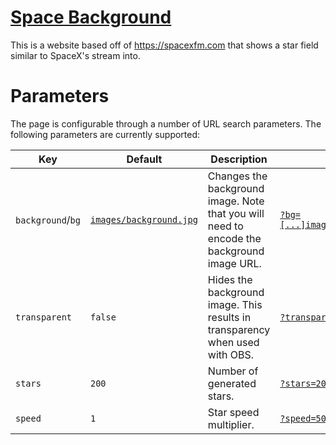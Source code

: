# [Space Background](https://background.gabe.space)

This is a website based off of <https://spacexfm.com> that shows a star field similar to SpaceX's stream into.

# Parameters

The page is configurable through a number of URL search parameters. The following parameters are currently supported:

| Key               | Default                                                    | Description                                                                               | Example                                                                                                                                                                                                   |
|-------------------|------------------------------------------------------------|-------------------------------------------------------------------------------------------|-----------------------------------------------------------------------------------------------------------------------------------------------------------------------------------------------------------|
| `background`/`bg` | [`images/background.jpg`](/images/background.jpg?raw=true) | Changes the background image. Note that you will need to encode the background image URL. | [`?bg=[...]images.unsplash.com[...]`](https://background.gabe.space/?bg=https%3A%2F%2Fimages.unsplash.com%2Fphoto-1467685790346-20bfe73a81f0%3Fauto%3Dformat%26fit%3Dcrop%26w%3D1920%26h%3D1080%26q%3D80) |
| `transparent`     | `false`                                                    | Hides the background image. This results in transparency when used with OBS.              | [`?transparent`](https://background.gabe.space/?transparent)                                                                                                                                              |
| `stars`           | `200`                                                      | Number of generated stars.                                                                | [`?stars=2000`](https://background.gabe.space/?stars=2000)                                                                                                                                                |
| `speed`           | `1`                                                        | Star speed multiplier.                                                                    | [`?speed=50`](https://background.gabe.space/?speed=50)                                                                                                                                                    |
